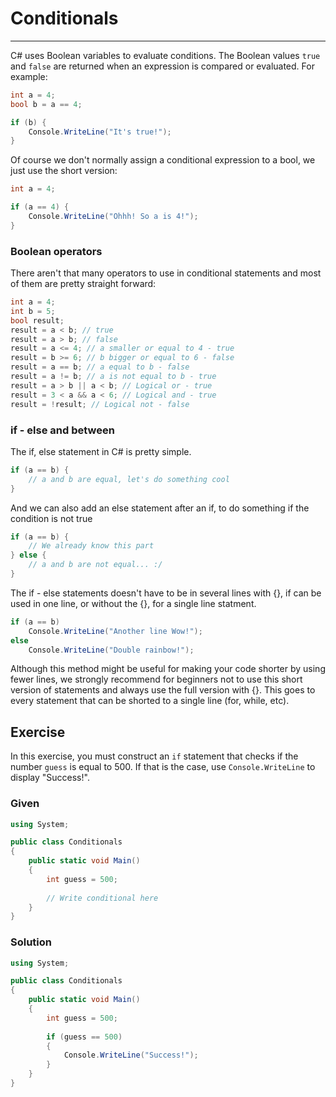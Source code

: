 # Conditionals

---

C# uses Boolean variables to evaluate conditions. The Boolean values `true` and `false` are returned when an expression is compared or evaluated. For example:

```csharp
int a = 4;
bool b = a == 4;

if (b) {
    Console.WriteLine("It's true!");
}
```

Of course we don't normally assign a conditional expression to a bool, we just use the short version:

```csharp
int a = 4;

if (a == 4) {
    Console.WriteLine("Ohhh! So a is 4!");
}
```

### Boolean operators

There aren't that many operators to use in conditional statements and most of them are pretty straight forward:

```csharp
int a = 4;
int b = 5;
bool result;
result = a < b; // true
result = a > b; // false
result = a <= 4; // a smaller or equal to 4 - true
result = b >= 6; // b bigger or equal to 6 - false
result = a == b; // a equal to b - false
result = a != b; // a is not equal to b - true
result = a > b || a < b; // Logical or - true
result = 3 < a && a < 6; // Logical and - true
result = !result; // Logical not - false
```

### if - else and between

The if, else statement in C# is pretty simple.

```csharp
if (a == b) {
    // a and b are equal, let's do something cool
}
```

And we can also add an else statement after an if, to do something if the condition is not true

```csharp
if (a == b) {
    // We already know this part
} else {
    // a and b are not equal... :/
}
```

The if - else statements doesn't have to be in several lines with {}, if can be used in one line, or without the {}, for a single line statment.

```csharp
if (a == b)
    Console.WriteLine("Another line Wow!");
else
    Console.WriteLine("Double rainbow!");
```

Although this method might be useful for making your code shorter by using fewer lines, we strongly recommend for beginners not to use this short version of statements and always use the full version with {}. This goes to every statement that can be shorted to a single line (for, while, etc).

## Exercise

In this exercise, you must construct an `if` statement that checks if the number `guess` is equal to 500. If that is the case, use `Console.WriteLine` to display "Success!".

### Given

```csharp
using System;

public class Conditionals
{
    public static void Main()
    {
        int guess = 500;
        
        // Write conditional here
    }
}
```

### Solution

```csharp
using System;

public class Conditionals
{
    public static void Main()
    {
        int guess = 500;
		
        if (guess == 500)
        {
            Console.WriteLine("Success!");
        }
    }
}
```